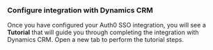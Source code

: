 ### Configure integration with Dynamics CRM

Once you have configured your Auth0 SSO integration, you will see a **Tutorial** that will guide you through completing the integration with Dynamics CRM. Open a new tab to perform the tutorial steps.
